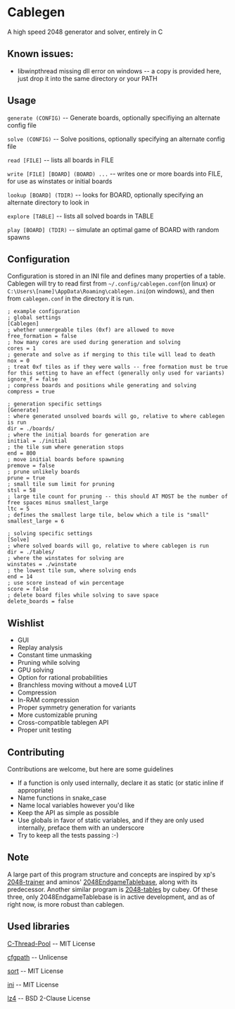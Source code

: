 # Cablegen
A high speed 2048 generator and solver, entirely in C

## Known issues:
- libwinpthread missing dll error on windows -- a copy is provided here, just drop it into the same directory or your PATH

## Usage

`generate (CONFIG)` -- Generate boards, optionally specifiying an alternate config file

`solve (CONFIG)` -- Solve positions, optionally specifying an alternate config file

`read [FILE]` -- lists all boards in FILE

`write [FILE] [BOARD] (BOARD) ...` -- writes one or more boards into FILE, for use as winstates or initial boards

`lookup [BOARD] (TDIR)` -- looks for BOARD, optionally specifying an alternate directory to look in

`explore [TABLE]` -- lists all solved boards in TABLE

`play [BOARD] (TDIR)` -- simulate an optimal game of BOARD with random spawns

## Configuration

Configuration is stored in an INI file and defines many properties of a table. Cablegen will try to read first from `~/.config/cablegen.conf`(on linux) or `C:\Users\[name]\AppData\Roaming\cablegen.ini`(on windows), and then from `cablegen.conf` in the directory it is run.

```
; example configuration
; global settings 
[Cablegen]
; whether unmergeable tiles (0xf) are allowed to move
free_formation = false 
; how many cores are used during generation and solving
cores = 1
; generate and solve as if merging to this tile will lead to death
nox = 0
; treat 0xf tiles as if they were walls -- free formation must be true for this setting to have an effect (generally only used for variants)
ignore_f = false
; compress boards and positions while generating and solving
compress = true

; generation specific settings
[Generate]
: where generated unsolved boards will go, relative to where cablegen is run
dir = ./boards/
; where the initial boards for generation are
initial = ./initial
; the tile sum where generation stops
end = 800             
; move initial boards before spawning
premove = false       
; prune unlikely boards
prune = true
; small tile sum limit for pruning
stsl = 58
; large tile count for pruning -- this should AT MOST be the number of free spaces minus smallest_large
ltc = 5
; defines the smallest large tile, below which a tile is "small"
smallest_large = 6

; solving specific settings
[Solve]   
; where solved boards will go, relative to where cablegen is run
dir = ./tables/       
; where the winstates for solving are
winstates = ./winstate
; the lowest tile sum, where solving ends
end = 14              
; use score instead of win percentage
score = false         
; delete board files while solving to save space
delete_boards = false

```

## Wishlist

- GUI
- Replay analysis
- Constant time unmasking
- Pruning while solving
- GPU solving
- Option for rational probabilities
- Branchless moving without a move4 LUT
- Compression
- In-RAM compression
- Proper symmetry generation for variants
- More customizable pruning
- Cross-compatible tablegen API 
- Proper unit testing

## Contributing

Contributions are welcome, but here are some guidelines

- If a function is only used internally, declare it as static (or static inline if appropriate)
- Name functions in snake_case
- Name local variables however you'd like
- Keep the API as simple as possible
- Use globals in favor of static variables, and if they are only used internally, preface them with an underscore
- Try to keep all the tests passing :-)

## Note

A large part of this program structure and concepts are inspired by xp's [2048-trainer](https://github.com/1h0si/2048-trainer) and aminos'
[2048EndgameTablebase](https://github.com/game-difficulty/2048EndgameTablebase), along with its predecessor. Another similar program is 
[2048-tables](https://github.com/CubeyTheCube/2048-tables/tree/main) by cubey. Of these three, only 2048EndgameTablebase is in active
development, and as of right now, is more robust than cablegen.

## Used libraries

[C-Thread-Pool](https://github.com/Pithikos/C-Thread-Pool) -- MIT License

[cfgpath](https://github.com/Malvineous/cfgpath) -- Unlicense

[sort](https://github.com/swenson/sort) -- MIT License

[ini](https://github.com/rxi/ini/) -- MIT License

[lz4](https://github.com/lz4/lz4/) -- BSD 2-Clause License
